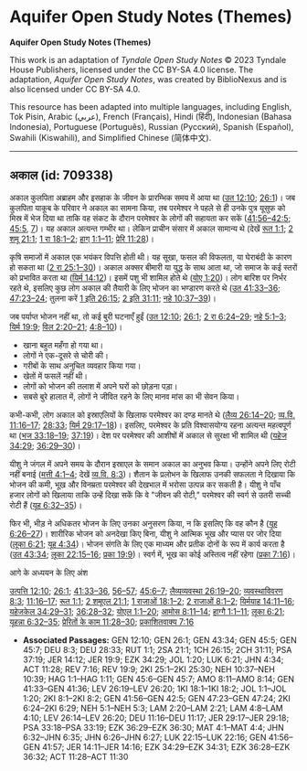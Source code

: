 # Aquifer Open Study Notes (Themes)

**Aquifer Open Study Notes (Themes)**

This work is an adaptation of *Tyndale Open Study Notes* © 2023 Tyndale House Publishers, licensed under the CC BY\-SA 4\.0 license. The adaptation, *Aquifer Open Study Notes*, was created by BiblioNexus and is also licensed under CC BY\-SA 4\.0\.

This resource has been adapted into multiple languages, including English, Tok Pisin, Arabic (عربي), French (Français), Hindi (हिंदी), Indonesian (Bahasa Indonesia), Portuguese (Português), Russian (Русский), Spanish (Español), Swahili (Kiswahili), and Simplified Chinese (简体中文).



--------------------------------

## अकाल (id: 709338)

अकाल कुलपिता अब्राहम और इसहाक के जीवन के प्रारम्भिक समय में आया था ([उत 12:10](https://ref.ly/Gen12:10); [26:1](https://ref.ly/Gen26:1))। जब कुलपिता याकूब के परिवार ने अकाल का सामना किया, तब परमेश्वर ने पहले से ही उनके पुत्र यूसुफ को मिस्र में भेज दिया था ताकि वह संकट के दौरान परमेश्वर के लोगों की सहायता कर सकें ([41:56–42:5](https://ref.ly/Gen41:56-Gen42:5); [45:5](https://ref.ly/Gen45:5), [7](https://ref.ly/Gen45:7))। यह अकाल अत्यन्त गम्भीर था। लेकिन प्राचीन संसार में अकाल सामान्य थे (देखें [रूत 1:1](https://ref.ly/Ruth1:1); [2 शमू 21:1](https://ref.ly/2Sam21:1); [1 रा 18:1–2](https://ref.ly/1Kgs18:1-1Kgs18:2); [हाग् 1:1–11](https://ref.ly/Hag1:1-Hag1:11); [प्रेरि 11:28](https://ref.ly/Acts11:28))।

कृषि समाजों में अकाल एक भयंकर विपत्ति होती थी। यह सूखा, फसल की विफलता, या घेराबंदी के कारण हो सकता था ([2 रा 25:1–30](https://ref.ly/2Kgs25:1-2Kgs25:30))। अकाल अक्सर बीमारी या युद्ध के साथ आता था, जो समाज के कई स्तरों को प्रभावित करता था ([यिर्म 14:12](https://ref.ly/Jer14:12))। इसमें पशु भी शामिल होते थे ([योए 1:20](https://ref.ly/Joel1:20))। लोग बारिश पर निर्भर रहते थे, इसलिए कुछ लोग अकाल की तैयारी के लिए भोजन का भण्डारण करते थे ([उत 41:33–36](https://ref.ly/Gen41:33-Gen41:36); [47:23–24](https://ref.ly/Gen47:23-Gen47:24); तुलना करें [1 इति 26:15](https://ref.ly/1Chr26:15); [2 इति 31:11](https://ref.ly/2Chr31:11); [नहे 10:37–39](https://ref.ly/Neh10:37-Neh10:39))।

जब पर्याप्त भोजन नहीं था, तो कई बुरी घटनाएँ हुईं ([उत 12:10](https://ref.ly/Gen12:10); [26:1](https://ref.ly/Gen26:1); [2 रा 6:24–29](https://ref.ly/2Kgs6:24-2Kgs6:29); [नहे 5:1–3](https://ref.ly/Neh5:1-Neh5:3); [यिर्म 19:9](https://ref.ly/Jer19:9); [विल 2:20–21](https://ref.ly/Lam2:20-Lam2:21); [4:8–10](https://ref.ly/Lam4:8-Lam4:10))।

* खाना बहुत महँगा हो गया था।
* लोगों ने एक\-दूसरे से चोरी की।
* गरीबों के साथ अनुचित व्यवहार किया गया।
* खेतों में फसलें नहीं थी।
* लोगों को भोजन की तलाश में अपने घरों को छोड़ना पड़ा।
* सबसे बुरे हालात में, लोगों ने जीवित रहने के लिए मानव मांस का भी सेवन किया।

कभी\-कभी, लोग अकाल को इस्राएलियों के खिलाफ परमेश्वर का दण्ड मानते थे ([लैव्य 26:14–20](https://ref.ly/Lev26:14-Lev26:20); [व्य.वि. 11:16–17](https://ref.ly/Deut11:16-Deut11:17); [28:33](https://ref.ly/Deut28:33); [यिर्म 29:17–18](https://ref.ly/Jer29:17-Jer29:18))। इसलिए, परमेश्वर के प्रति विश्वासयोग्य रहना अत्यन्त महत्वपूर्ण था ([भज 33:18–19](https://ref.ly/Ps33:18-Ps33:19); [37:19](https://ref.ly/Ps37:19))। देश पर परमेश्वर की आशीषों में अकाल से सुरक्षा भी शामिल थी ([यहेज 34:29](https://ref.ly/Ezek34:29); [36:29–30](https://ref.ly/Ezek36:29-Ezek36:30))।

यीशु ने जंगल में अपने समय के दौरान इस्राएल के समान अकाल का अनुभव किया। उन्होंने अपने लिए रोटी नहीं बनाई ([मत्ती 4:1–4](https://ref.ly/Matt4:1-Matt4:4); देखें [व्य.वि. 8:3](https://ref.ly/Deut8:3))। शैतान के प्रलोभन के खिलाफ उनकी सफलता ने दिखाया कि भोजन की कमी, भूख और विनम्रता परमेश्वर की देखभाल में भरोसा उत्पन्न कर सकती है। यीशु ने पाँच हजार लोगों को खिलाया ताकि उन्हें दिखा सकें कि वे "जीवन की रोटी," परमेश्वर की स्वर्ग से उतरी सच्ची रोटी हैं ([यूह 6:32–35](https://ref.ly/John6:32-John6:35))।

फिर भी, भीड़ ने अधिकतर भोजन के लिए उनका अनुसरण किया, न कि इसलिए कि वह कौन है ([यूह 6:26–27](https://ref.ly/John6:26-John6:27))। शारीरिक भोजन को अनदेखा किए बिना, यीशु ने आत्मिक भूख और प्यास पर जोर दिया ([लूका 6:21](https://ref.ly/Luke6:21); [यूह 4:34](https://ref.ly/John4:34))। भोजन संगति के लिए एक माध्यम और प्रतीक दोनों के रूप में कार्य करता है ([उत 43:34](https://ref.ly/Gen43:34); [लूका 22:15–16](https://ref.ly/Luke22:15-Luke22:16); [प्रका 19:9](https://ref.ly/Rev19:9))। स्वर्ग में, भूख का कोई अस्तित्व नहीं रहेगा ([प्रका 7:16](https://ref.ly/Rev7:16))।

आगे के अध्ययन के लिए अंश

[उत्पत्ति 12:10](https://ref.ly/Gen12:10); [26:1](https://ref.ly/Gen26:1); [41:33–36](https://ref.ly/Gen41:33-Gen41:36), [56–57](https://ref.ly/Gen41:56-Gen41:57); [45:6–7](https://ref.ly/Gen45:6-Gen45:7); [लैव्यव्यवस्था 26:19–20](https://ref.ly/Lev26:19-Lev26:20); [व्यवस्थाविवरण 8:3](https://ref.ly/Deut8:3); [11:16–17](https://ref.ly/Deut11:16-Deut11:17); [रूत 1:1](https://ref.ly/Ruth1:1); [2 शमूएल 21:1](https://ref.ly/2Sam21:1); [1 राजाओं 18:1–2](https://ref.ly/1Kgs18:1-1Kgs18:2); [2 राजाओं 8:1–2](https://ref.ly/2Kgs8:1-2Kgs8:2); [यिर्मयाह 14:11–16](https://ref.ly/Jer14:11-Jer14:16); [यहेजकेल 34:29–31](https://ref.ly/Ezek34:29-Ezek34:31); [36:28–32](https://ref.ly/Ezek36:28-Ezek36:32); [योएल 1:1–20](https://ref.ly/Joel1:1-Joel1:20); [आमोस 8:11–14](https://ref.ly/Amos8:11-Amos8:14); [हाग्गै 1:1–11](https://ref.ly/Hag1:1-Hag1:11); [लूका 6:21](https://ref.ly/Luke6:21); [यूहन्ना 6:32–35](https://ref.ly/John6:32-John6:35); [प्रेरितों के काम 11:28–30](https://ref.ly/Acts11:28-Acts11:30); [प्रकाशितवाक्य 7:16](https://ref.ly/Rev7:16)

* **Associated Passages:** GEN 12:10; GEN 26:1; GEN 43:34; GEN 45:5; GEN 45:7; DEU 8:3; DEU 28:33; RUT 1:1; 2SA 21:1; 1CH 26:15; 2CH 31:11; PSA 37:19; JER 14:12; JER 19:9; EZK 34:29; JOL 1:20; LUK 6:21; JHN 4:34; ACT 11:28; REV 7:16; REV 19:9; 2KI 25:1–2KI 25:30; NEH 10:37–NEH 10:39; HAG 1:1–HAG 1:11; GEN 45:6–GEN 45:7; AMO 8:11–AMO 8:14; GEN 41:33–GEN 41:36; LEV 26:19–LEV 26:20; 1KI 18:1–1KI 18:2; JOL 1:1–JOL 1:20; 2KI 8:1–2KI 8:2; GEN 41:56–GEN 42:5; GEN 47:23–GEN 47:24; 2KI 6:24–2KI 6:29; NEH 5:1–NEH 5:3; LAM 2:20–LAM 2:21; LAM 4:8–LAM 4:10; LEV 26:14–LEV 26:20; DEU 11:16–DEU 11:17; JER 29:17–JER 29:18; PSA 33:18–PSA 33:19; EZK 36:29–EZK 36:30; MAT 4:1–MAT 4:4; JHN 6:32–JHN 6:35; JHN 6:26–JHN 6:27; LUK 22:15–LUK 22:16; GEN 41:56–GEN 41:57; JER 14:11–JER 14:16; EZK 34:29–EZK 34:31; EZK 36:28–EZK 36:32; ACT 11:28–ACT 11:30

